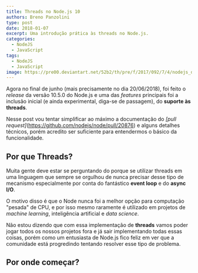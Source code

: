 ```yaml
---
title: Threads no Node.js 10
authors: Breno Panzolini
type: post
date: 2018-01-07
excerpt: Uma introdução prática às threads no Node.js.
categories:
  - NodeJS
  - JavaScript
tags:
  - NodeJS
  - JavaScript
image: https://pre00.deviantart.net/52b2/th/pre/f/2017/092/7/4/nodejs_dark_by_wfuller-db4e1ip.png
---
```


Agora no final de junho (mais precisamente no dia 20/06/2018), foi feito o *release* da versão 10.5.0 do Node.js e uma das *features* principais foi a inclusão inicial (e ainda experimental, diga-se de passagem), do **suporte às threads**.

Nesse post vou tentar simplificar ao máximo a documentação do *[pull request]*(https://github.com/nodejs/node/pull/20876) e alguns detalhes técnicos, porém acredito ser suficiente para entendermos o básico da funcionalidade.

## Por que Threads?

Muita gente deve estar se perguntando do porque se utilizar threads em uma linguagem que sempre se orgulhou de nunca precisar desse tipo de mecanismo especialmente por conta do fantástico **event loop** e do **async I/O**.

O motivo disso é que o Node nunca foi a melhor opção para computação "pesada" de CPU, e por isso mesmo raramente é utilizado em projetos de *machine learning*, inteligência artificial e *data science*.

Não estou dizendo que com essa implementação de **threads** vamos poder jogar todos os nossos projetos fora e já sair implementando todas essas coisas, porém como um entusiasta de Node.js fico feliz em ver que a comunidade está progredindo tentando resolver esse tipo de problema.

## Por onde começar?
